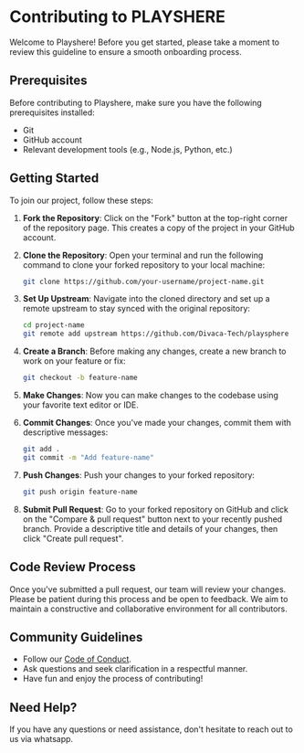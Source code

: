 # Contributing to PLAYSHERE

Welcome to Playshere! Before you get started, please take a moment to review this guideline to ensure a smooth onboarding process.

## Prerequisites

Before contributing to Playshere, make sure you have the following prerequisites installed:

- Git
- GitHub account
- Relevant development tools (e.g., Node.js, Python, etc.)

## Getting Started

To join our project, follow these steps:

1. **Fork the Repository**: Click on the "Fork" button at the top-right corner of the repository page. This creates a copy of the project in your GitHub account.

2. **Clone the Repository**: Open your terminal and run the following command to clone your forked repository to your local machine:
   ```bash
   git clone https://github.com/your-username/project-name.git
   ```

3. **Set Up Upstream**: Navigate into the cloned directory and set up a remote upstream to stay synced with the original repository:
   ```bash
   cd project-name
   git remote add upstream https://github.com/Divaca-Tech/playsphere
   ```

4. **Create a Branch**: Before making any changes, create a new branch to work on your feature or fix:
   ```bash
   git checkout -b feature-name
   ```

5. **Make Changes**: Now you can make changes to the codebase using your favorite text editor or IDE.

6. **Commit Changes**: Once you've made your changes, commit them with descriptive messages:
   ```bash
   git add .
   git commit -m "Add feature-name"
   ```

7. **Push Changes**: Push your changes to your forked repository:
   ```bash
   git push origin feature-name
   ```

8. **Submit Pull Request**: Go to your forked repository on GitHub and click on the "Compare & pull request" button next to your recently pushed branch. Provide a descriptive title and details of your changes, then click "Create pull request".

## Code Review Process

Once you've submitted a pull request, our team will review your changes. Please be patient during this process and be open to feedback. We aim to maintain a constructive and collaborative environment for all contributors.

## Community Guidelines

- Follow our [Code of Conduct](CODE_OF_CONDUCT.md).
- Ask questions and seek clarification in a respectful manner.
- Have fun and enjoy the process of contributing!

## Need Help?

If you have any questions or need assistance, don't hesitate to reach out to us via whatsapp.